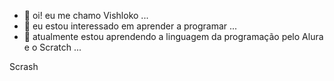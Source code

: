 - 👋 oi! eu me chamo Vishloko ...
- 👀 eu estou interessado em aprender a programar ...
- 🌱 atualmente estou aprendendo a linguagem da programação pelo Alura e o Scratch ...

<!---
vishlok'ao/vishloko is a ✨ special ✨ repository because its `README.md` (this file) appears on your GitHub profile.
You can click the Preview link to take a look at your changes.
--->
Scrash
